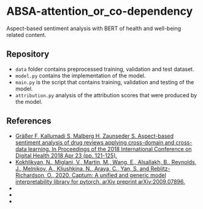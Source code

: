 # ABSA-attention_or_co-dependency
Aspect-based sentiment analysis with BERT of health and well-being related content.

## Repository
* `data` folder contains preprocessed training, validation and test dataset.
* `model.py` contains the implementation of the model.
* `main.py` is the script that contains training, validation and testing of the model.
* `attribution.py` analysis of the attribution scores that were produced by the model.

## References
* [Gräßer F, Kallumadi S, Malberg H, Zaunseder S. Aspect-based sentiment analysis of drug reviews applying cross-domain and cross-data learning. In Proceedings of the 2018 International Conference on Digital Health 2018 Apr 23 (pp. 121-125).](https://archive.ics.uci.edu/ml/datasets/Drug+Review+Dataset+%28Drugs.com%29)
* [Kokhlikyan, N., Miglani, V., Martin, M., Wang, E., Alsallakh, B., Reynolds, J., Melnikov, A., Kliushkina, N., Araya, C., Yan, S. and Reblitz-Richardson, O., 2020. Captum: A unified and generic model interpretability library for pytorch. arXiv preprint arXiv:2009.07896.](https://arxiv.org/abs/2009.07896)
* []()
* []()
* []()
